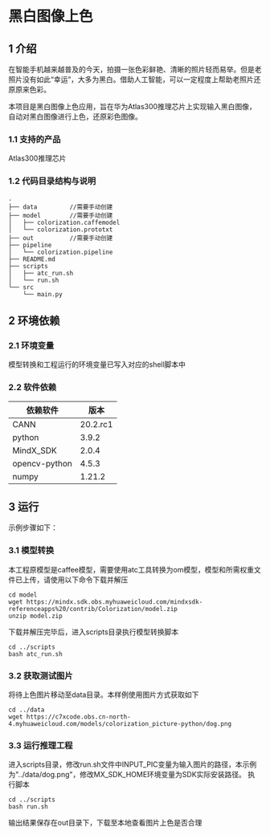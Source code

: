 # 黑白图像上色

## 1 介绍

在智能手机越来越普及的今天，拍摄一张色彩鲜艳、清晰的照片轻而易举。但是老照片没有如此“幸运”，大多为黑白。借助人工智能，可以一定程度上帮助老照片还原原来色彩。

本项目是黑白图像上色应用，旨在华为Atlas300推理芯片上实现输入黑白图像，自动对黑白图像进行上色，还原彩色图像。

### 1.1 支持的产品

Atlas300推理芯片

### 1.2 代码目录结构与说明

```
.
├── data         //需要手动创建
├── model        //需要手动创建
│   ├── colorization.caffemodel
│   └── colorization.prototxt
├── out          //需要手动创建
├── pipeline
│   └── colorization.pipeline
├── README.md
├── scripts
│   ├── atc_run.sh
│   └── run.sh
└── src
    └── main.py
```

## 2 环境依赖

### 2.1 环境变量

模型转换和工程运行的环境变量已写入对应的shell脚本中

### 2.2 软件依赖

|     依赖软件     | 版本  |
|------------------|-------|
|      CANN        | 20.2.rc1| 
|     python       | 3.9.2 | 
|    MindX_SDK     | 2.0.4 |
|   opencv-python  | 4.5.3 |
|      numpy       | 1.21.2|  

## 3 运行

示例步骤如下：
### 3.1 模型转换

本工程原模型是caffee模型，需要使用atc工具转换为om模型，模型和所需权重文件已上传，请使用以下命令下载并解压

```
cd model
wget https://mindx.sdk.obs.myhuaweicloud.com/mindxsdk-referenceapps%20/contrib/Colorization/model.zip
unzip model.zip
```

下载并解压完毕后，进入scripts目录执行模型转换脚本

```
cd ../scripts
bash atc_run.sh
```

### 3.2 获取测试图片

将待上色图片移动至data目录。本样例使用图片方式获取如下

```
cd ../data
wget https://c7xcode.obs.cn-north-4.myhuaweicloud.com/models/colorization_picture-python/dog.png
```

### 3.3 运行推理工程

进入scripts目录，修改run.sh文件中INPUT_PIC变量为输入图片的路径，本示例为"../data/dog.png"，修改MX_SDK_HOME环境变量为SDK实际安装路径。
执行脚本

```
cd ../scripts
bash run.sh
```

输出结果保存在out目录下，下载至本地查看图片上色是否合理


